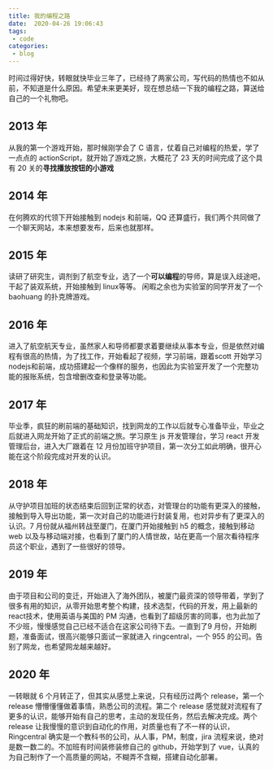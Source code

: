 ```yaml
---
title: 我的编程之路
date:  2020-04-26 19:06:43
tags:
 - code
categories:
 - blog
---
```


时间过得好快，转眼就快毕业三年了，已经待了两家公司，写代码的热情也不如从前，不知道是什么原因。希望未来更美好，现在想总结一下我的编程之路，算送给自己的一个礼物吧。
<!-- more -->

## 2013 年
从我的第一个游戏开始，那时候刚学会了 C 语言，仗着自己对编程的热爱，学了一点点的 actionScript，就开始了游戏之旅，大概花了 23 天的时间完成了这个具有 20 关的**寻找播放按钮的小游戏**

## 2014 年
在何腾欢的代领下开始接触到 nodejs 和前端，QQ 还算盛行，我们两个共同做了一个聊天网站，本来想要发布，后来也就那样。

## 2015 年
读研了研究生，调剂到了航空专业，选了一个**可以编程**的导师，算是误入歧途吧，干起了装双系统，开始接触到 linux等等。 闲暇之余也为实验室的同学开发了一个 baohuang 的扑克牌游戏。

## 2016 年
进入了航空航天专业，虽然家人和导师都要求着要继续从事本专业，但是依然对编程有很高的热情，为了找工作，开始看起了视频，学习前端，跟着scott 开始学习 nodejs和前端，成功搭建起一个像样的服务，也因此为实验室开发了一个完整功能的报账系统，包含增删改查和登录等功能。

## 2017 年
毕业季，疯狂的刷前端的基础知识，找到网龙的工作以后就专心准备毕业，毕业之后就进入网龙开始了正式的前端之旅。学习原生 js 开发管理台，学习 react 开发管理后台，进入大厂跟着在 12 月份加班守护项目，第一次分工如此明确，很开心能在这个阶段完成对开发的认识。

## 2018 年
从守护项目加班的状态结束后回到正常的状态，对管理台的功能有更深入的接触，接触到导入导出功能，第一次对自己的功能进行封装复用，也对异步有了更深入的认识。7 月份就从福州转战至厦门，在厦门开始接触到 h5 的概念，接触到移动 web 以及与移动端对接，也看到了厦门的人情世故，站在更高一个层次看待程序员这个职业，遇到了一些很好的领导。

## 2019 年
由于项目和公司的变迁，开始进入了海外团队，被厦门最资深的领导带着，学到了很多有用的知识，从零开始思考整个构建，技术选型，代码的开发，用上最新的 react技术，使用英语与美国的 PM 沟通，也看到了超级厉害的同事，也为此加了不少班，慢慢感觉自己已经不适合在这家公司待下去。一直到了9 月份，开始刷题，准备面试，很高兴能够只面试一家就进入 ringcentral，一个 955 的公司。告别了网龙，也希望网龙越来越好。

## 2020 年
一转眼就 6 个月转正了，但其实从感觉上来说，只有经历过两个 release，第一个 release 懵懵懂懂做着事情，熟悉公司的流程。第二个 release 感觉就对流程有了更多的认识，能够开始有自己的思考，主动的发现任务，然后去解决完成。两个 release 让我慢慢的意识到自动化的作用，对质量也有了不一样的认识，Ringcentral 确实是一个教科书的公司，从人事，PM，制度，jira 流程来说，绝对是数一数二的。不加班有时间装修装修自己的 github，开始学到了 vue，认真的为自己制作了一个高质量的网站，不糊弄不含糊，搭建自动化部署。

